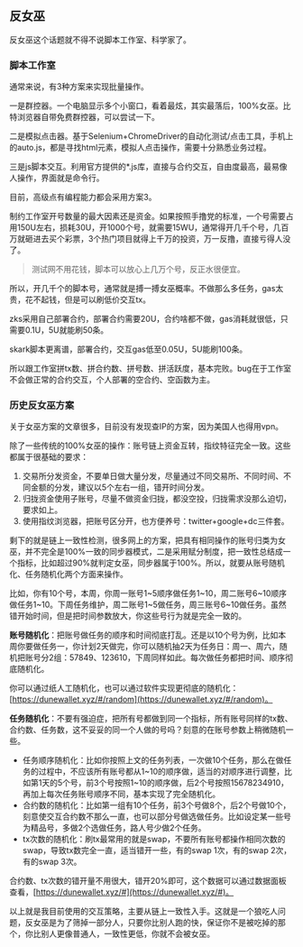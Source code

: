 ## 反女巫

反女巫这个话题就不得不说脚本工作室、科学家了。

### 脚本工作室

通常来说，有3种方案来实现批量操作。

一是群控器。一个电脑显示多个小窗口，看着最炫，其实最落后，100%女巫。比特浏览器自带免费群控器，可以尝试一下。

二是模拟点击器。基于Selenium+ChromeDriver的自动化测试/点击工具，手机上的auto.js，都是寻找html元素，模拟人点击操作，需要十分熟悉业务过程。

三是js脚本交互。利用官方提供的*.js库，直接与合约交互，自由度最高，最易像人操作，界面就是命令行。

目前，高级点有编程能力都会采用方案3。

制约工作室开号数量的最大因素还是资金。如果按照手撸党的标准，一个号需要占用150U左右，损耗30U，开1000个号，就需要15WU，通常得开几千个号，几百万就砸进去买个彩票，3个热门项目就得上千万的投资，万一反撸，直接亏得人没了。

> 测试网不用花钱，脚本可以放心上几万个号，反正水很便宜。

所以，开几千个的脚本号，通常就是搏一搏女巫概率。不做那么多任务，gas太贵，花不起钱，但是可以刷低价交互tx。

zks采用自己部署合约，部署合约需要20U，合约啥都不做，gas消耗就很低，只需要0.1U，5U就能刷50条。

skark脚本更离谱，部署合约，交互gas低至0.05U，5U能刷100条。

所以跟工作室拼tx数、拼合约数、拼号数、拼活跃度，基本完败。bug在于工作室不会做正常的合约交互，个人部署的空合约、空函数为主。

### 历史反女巫方案

关于女巫方案的文章很多，目前没有发现查IP的方案，因为美国人也得用vpn。

除了一些传统的100%女巫的操作：账号链上资金互转，指纹特征完全一致。这些都属于很基础的要求：

1. 交易所分发资金，不要单日做大量分发，尽量通过不同交易所、不同时间、不同金额的分发，建议以5个左右一组，错开时间分发。
2. 归拢资金使用子账号，尽量不做资金归拢，都没空投，归拢需求没那么迫切，要求如上。
3. 使用指纹浏览器，把账号区分开，也方便养号：twitter+google+dc三件套。

剩下的就是链上一致性检测，很多网上的方案，把具有相同操作的账号归类为女巫，并不完全是100%一致的同步器模式，二是采用赋分制度，把一致性总结成一个指标，比如超过90%就判定女巫，同步器属于100%。所以，就要从账号随机化、任务随机化两个方面来操作。

比如，你有10个号，本周，你周一账号1~5顺序做任务1~10，周二账号6~10顺序做任务1~10。下周任务维护，周二账号1~5做任务，周三账号6~10做任务。虽然错开始时间，但是把时间参数放大，你这些号行为就是完全一致的。

**账号随机化**：把账号做任务的顺序和时间彻底打乱。还是以10个号为例，比如本周你要做任务一，你计划2天做完，你可以随机抽2天为任务日：周一、周六，随机把账号分2组：57849、123610，下周同样如此。每次做任务都把时间、顺序彻底随机化。

你可以通过纸人工随机化，也可以通过软件实现更彻底的随机化：[https://dunewallet.xyz/#/random](https://dunewallet.xyz/#/random)。

**任务随机化**：不要有强迫症，把所有号都做到同一个指标，所有账号同样的tx数、合约数、任务数，这不妥妥的同一个人做的号吗？刻意的在账号参数上稍微随机一些。

- 任务顺序随机化：比如你按照上文的任务列表，一次做10个任务，那么在做任务的过程中，不应该所有账号都从1~10的顺序做，适当的对顺序进行调整，比如第1天的5个号，前3个号按照1~10的顺序做，后2个号按照15678234910，再加上每次任务账号顺序不同，基本实现了完全随机化。
- 合约数的随机化：比如第一组有10个任务，前3个号做8个，后2个号做10个，刻意使交互合约数不那么一直，也可以部分号做选做任务。比如设定某一些号为精品号，多做2个选做任务，路人号少做2个任务。
- tx次数的随机化：刷tx最常用的就是swap，不要所有账号都操作相同次数的swap，导致tx数完全一直，适当错开一些，有的swap 1次，有的swap 2次，有的swap 3次。

合约数、tx次数的错开量不用很大，错开20%即可，这个数据可以通过数据面板查看，[https://dunewallet.xyz/#](https://dunewallet.xyz/#)。

以上就是我目前使用的交互策略，主要从链上一致性入手。这就是一个狼吃人问题，反女巫是为了筛掉一部分人，只要你比别人跑的快，保证你不是被吃掉的那个，你比别人更像普通人，一致性更低，你就不会被女巫。



